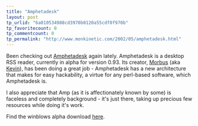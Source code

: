 ```yaml
---
title: "Amphetadesk"
layout: post
tp_urlid: "6a010534988cd3970b0120a55cdf0f970b"
tp_favoritecount: 0
tp_commentcount: 0
tp_permalink: "http://www.monkinetic.com/2002/05/amphetadesk.html"
---
```

Been checking out <a href="http://www.disobey.com/amphetadesk/">Amphetadesk</a> again lately. Amphetadesk is a desktop RSS reader, currently in alpha for version 0.93. Its creator, <a href="http://www.disobey.com">Morbus</a> (aka <a href="http://www.oreillynet.com/pub/au/779">Kevin</a>), has been doing a great job - Amphetadesk has a new architecture that makes for easy hackability, a virtue for any perl-based software, which Amphetadesk is. 

I also appreciate that Amp (as it is affectionately known by some) is faceless and completely background - it&#39;s just there, taking up precious few resources while doing it&#39;s work.

Find the winblows alpha download <a href="http://www.disobey.com/amphetadesk/alpha.zip">here</a>.
